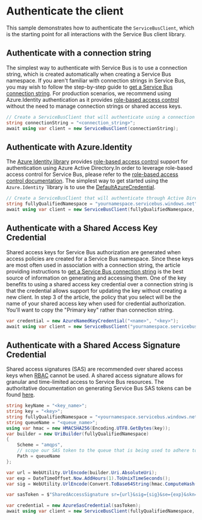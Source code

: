 # Authenticate the client

This sample demonstrates how to authenticate the `ServiceBusClient`, which is the starting point for all interactions with the Service Bus client library.

## Authenticate with a connection string

The simplest way to authenticate with Service Bus is to use a connection string, which is created automatically when creating a Service Bus namespace. If you aren't familiar with connection strings in Service Bus, you may wish to follow the step-by-step guide to [get a Service Bus connection string](https://docs.microsoft.com/azure/service-bus-messaging/service-bus-quickstart-topics-subscriptions-portal#get-the-connection-string). For production scenarios, we recommend using Azure.Identity authentication as it provides [role-based access control](https://docs.microsoft.com/azure/role-based-access-control/overview) without the need to manage connection strings or shared access keys.

```C# Snippet:ServiceBusAuthConnString
// Create a ServiceBusClient that will authenticate using a connection string
string connectionString = "<connection_string>";
await using var client = new ServiceBusClient(connectionString);
```

## Authenticate with Azure.Identity
The [Azure Identity library](https://github.com/Azure/azure-sdk-for-net/tree/main/sdk/identity/Azure.Identity/README.md) provides [role-based access control](https://docs.microsoft.com/azure/role-based-access-control/overview) support for authentication using Azure Active Directory.In order to leverage role-based access control for Service Bus, please refer to the [role-based access control documentation](https://docs.microsoft.com/azure/service-bus-messaging/service-bus-role-based-access-control). The simplest way to get started using the `Azure.Identity` `library is to use the [DefaultAzureCredential](https://learn.microsoft.com/dotnet/api/azure.identity.defaultazurecredential?view=azure-dotnet).

```C# Snippet:ServiceBusAuthAAD
// Create a ServiceBusClient that will authenticate through Active Directory
string fullyQualifiedNamespace = "yournamespace.servicebus.windows.net";
await using var client = new ServiceBusClient(fullyQualifiedNamespace, new DefaultAzureCredential());
```

## Authenticate with a Shared Access Key Credential

Shared access keys for Service Bus authorization are generated when access policies are created for a Service Bus namespace. Since these keys are most often used in association with a connection string, the article providing instructions to [get a Service Bus connection string](https://docs.microsoft.com/azure/service-bus-messaging/service-bus-quickstart-topics-subscriptions-portal#get-the-connection-string) is the best source of information on generating and accessing them. One of the key benefits to using a shared access key credential over a connection string is that the credential allows support for updating the key without creating a new client. In step 3 of the article, the policy that you select will be the name of your shared access key when used for credential authorization. You'll want to copy the "Primary key" rather than connection string.


```C# Snippet:ServiceBusAuthNamedKey
var credential = new AzureNamedKeyCredential("<name>", "<key>");
await using var client = new ServiceBusClient("yournamespace.servicebus.windows.net", credential);
```

## Authenticate with a Shared Access Signature Credential

Shared access signatures (SAS) are recommended over shared access keys when [RBAC](https://docs.microsoft.com/azure/service-bus-messaging/service-bus-role-based-access-control) cannot be used. A shared access signature allows for granular and time-limited access to Service Bus resources. The authoritative documentation on generating Service Bus SAS tokens can be found [here](https://learn.microsoft.com/azure/service-bus-messaging/service-bus-sas#generate-a-shared-access-signature-token).

```C# Snippet:ServiceBusAuthSasKey
string keyName = "<key_name>";
string key = "<key>";
string fullyQualifiedNamespace = "<yournamespace.servicebus.windows.net>";
string queueName = "<queue_name>";
using var hmac = new HMACSHA256(Encoding.UTF8.GetBytes(key));
var builder = new UriBuilder(fullyQualifiedNamespace)
{
    Scheme = "amqps",
    // scope our SAS token to the queue that is being used to adhere to the principle of least privilege
    Path = queueName
};

var url = WebUtility.UrlEncode(builder.Uri.AbsoluteUri);
var exp = DateTimeOffset.Now.AddHours(1).ToUnixTimeSeconds();
var sig = WebUtility.UrlEncode(Convert.ToBase64String(hmac.ComputeHash(Encoding.UTF8.GetBytes(url + "\n" + exp))));

var sasToken = $"SharedAccessSignature sr={url}&sig={sig}&se={exp}&skn={keyName}";

var credential = new AzureSasCredential(sasToken);
await using var client = new ServiceBusClient(fullyQualifiedNamespace, credential);
```

